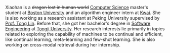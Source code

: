 Xiaohan is a ~~dragon lost in human world~~ [Computer Science](https://www.bu.edu/cs/) master's student at [Boston University](https://www.bu.edu/) and an algorithm engineer intern at [Kwai](https://www.kuaishou.com/). She is also working as a research assistant at Peking University supervised by [Prof. Tong Lin](http://www.cis.pku.edu.cn/jzyg/szdw/lt.htm). Before that, she got her bachelor's degree in [Software Engineering](http://sse.tongji.edu.cn/) at [Tongji University](https://www.tongji.edu.cn/). Her research interests lie primarily in topics related to exploring the capability of machines to be continual and efficient, like continual learning, meta-learning and few-shot learning. She is also working on cross-modal retrieval during her internship.
